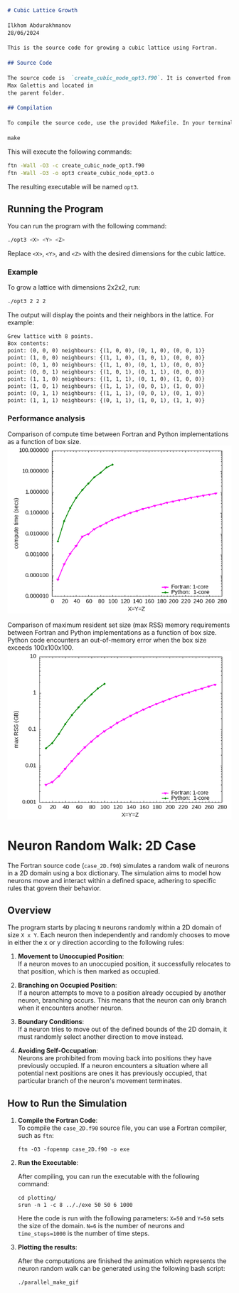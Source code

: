 ```markdown
# Cubic Lattice Growth

Ilkhom Abdurakhmanov  
28/06/2024

This is the source code for growing a cubic lattice using Fortran.

## Source Code

The source code is  `create_cubic_node_opt3.f90`. It is converted from create_node_dict.py which is developed by 
Max Galettis and located in
the parent folder.

## Compilation

To compile the source code, use the provided Makefile. In your terminal, run:

make
```

This will execute the following commands:

```sh
ftn -Wall -O3 -c create_cubic_node_opt3.f90
ftn -Wall -O3 -o opt3 create_cubic_node_opt3.o
```

The resulting executable will be named `opt3`.

## Running the Program

You can run the program with the following command:

```sh
./opt3 <X> <Y> <Z>
```

Replace `<X>`, `<Y>`, and `<Z>` with the desired dimensions for the cubic lattice.

### Example

To grow a lattice with dimensions 2x2x2, run:

```sh
./opt3 2 2 2
```

The output will display the points and their neighbors in the lattice. For example:

```
Grew lattice with 8 points.
Box contents:
point: (0, 0, 0) neighbours: {(1, 0, 0), (0, 1, 0), (0, 0, 1)}
point: (1, 0, 0) neighbours: {(1, 1, 0), (1, 0, 1), (0, 0, 0)}
point: (0, 1, 0) neighbours: {(1, 1, 0), (0, 1, 1), (0, 0, 0)}
point: (0, 0, 1) neighbours: {(1, 0, 1), (0, 1, 1), (0, 0, 0)}
point: (1, 1, 0) neighbours: {(1, 1, 1), (0, 1, 0), (1, 0, 0)}
point: (1, 0, 1) neighbours: {(1, 1, 1), (0, 0, 1), (1, 0, 0)}
point: (0, 1, 1) neighbours: {(1, 1, 1), (0, 0, 1), (0, 1, 0)}
point: (1, 1, 1) neighbours: {(0, 1, 1), (1, 0, 1), (1, 1, 0)}
```

### Performance analysis

Comparison of compute time between Fortran and Python implementations as a function of box size.
![Performance](box.png "Performance, Fortran vs Python")

Comparison of maximum resident set size (max RSS) memory requirements between Fortran and Python implementations as a function of box size.
Python code encounters an out-of-memory error when the box size exceeds 100x100x100.
![Memory](memory.png "Memory requirement, Fortran vs Python")

# Neuron Random Walk: 2D Case

The Fortran source code (`case_2D.f90`) simulates a random walk of neurons in a 2D domain using a box dictionary. 
The simulation aims to model how neurons move and interact within a defined space, adhering to specific rules that govern their behavior.

## Overview

The program starts by placing `N` neurons randomly within a 2D domain of size `X x Y`. 
Each neuron then independently and randomly chooses to move in either the x or y direction according to the following rules:

1. **Movement to Unoccupied Position**:  
   If a neuron moves to an unoccupied position, it successfully relocates to that position, which is then marked as occupied.

2. **Branching on Occupied Position**:  
   If a neuron attempts to move to a position already occupied by another neuron, branching occurs. This means that the neuron can only branch when it encounters another neuron.

3. **Boundary Conditions**:  
   If a neuron tries to move out of the defined bounds of the 2D domain, it must randomly select another direction to move instead.

4. **Avoiding Self-Occupation**:  
   Neurons are prohibited from moving back into positions they have previously occupied. If a neuron encounters a situation where all potential next positions are ones it has previously occupied, that particular branch of the neuron's movement terminates.

## How to Run the Simulation

1. **Compile the Fortran Code**:  
   To compile the `case_2D.f90` source file, you can use a Fortran compiler, such as `ftn`:

   ```
   ftn -O3 -fopenmp case_2D.f90 -o exe
   ```
   

2. **Run the Executable**:  

   After compiling, you can run the executable with the following command:
   ```
   cd plotting/
   srun -n 1 -c 8 .././exe 50 50 6 1000
   ``` 
   Here the code is run with the following parameters: `X=50` and `Y=50` sets the size of the domain. 
   `N=6` is the number of neurons and `time_steps=1000` is the number of time steps.

3. **Plotting the results**:  
   
   After the computations are finished the animation which represents the neuron random walk can be generated using the following bash script:
   ```
   ./parallel_make_gif
   ```
